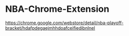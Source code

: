 NBA-Chrome-Extension
====================

https://chrome.google.com/webstore/detail/nba-playoff-bracket/hdafpdegaejmhhdoafceifiedibnlnel
